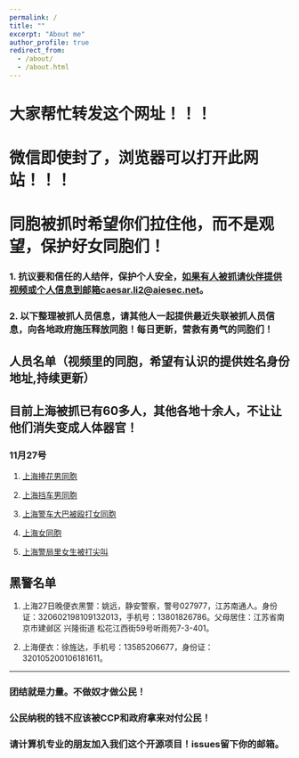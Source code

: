 ```yaml
---
permalink: /
title: ""
excerpt: "About me"
author_profile: true
redirect_from: 
  - /about/
  - /about.html
---
```


# 大家帮忙转发这个网址！！！

# 微信即使封了，浏览器可以打开此网站！！！

# 同胞被抓时希望你们拉住他，而不是观望，保护好女同胞们！



### 1. 抗议要和信任的人结伴，保护个人安全，如果有人被抓请伙伴提供视频或个人信息到邮箱caesar.li2@aiesec.net。

### 2. 以下整理被抓人员信息，请其他人一起提供最近失联被抓人员信息，向各地政府施压释放同胞！每日更新，营救有勇气的同胞们！



## 人员名单（视频里的同胞，希望有认识的提供姓名身份地址,持续更新）

## 目前上海被抓已有60多人，其他各地十余人，不让让他们消失变成人体器官！

### 11月27号

1. [上海捧花男同胞](https://lovechina-remembertruth.github.io/People/)

2. [上海挡车男同胞](https://lovechina-remembertruth.github.io/People/)

3. [上海警车大巴被殴打女同胞](https://lovechina-remembertruth.github.io/People/)

4. [上海女同胞](https://lovechina-remembertruth.github.io/People/)

5. [上海警局里女生被打尖叫](https://lovechina-remembertruth.github.io/People/)



## 黑警名单

1. 上海27日晚便衣黑警：姚远，静安警察，警号027977，江苏南通人。身份证：320602198109132013，手机号：13801826786。父母居住：江苏省南京市建邺区 兴隆街道 松花江西街59号听雨苑7-3-401。

2. 上海便衣：徐旌达，手机号：13585206677，身份证：320105200106181611。


<!-- ## 黑警视频
 -->



------

### 团结就是力量。不做奴才做公民！

### 公民纳税的钱不应该被CCP和政府拿来对付公民！

### 请计算机专业的朋友加入我们这个开源项目！issues留下你的邮箱。

